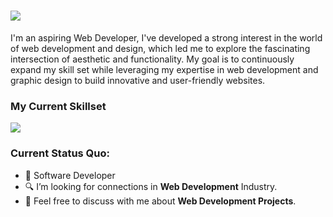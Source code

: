 <h1><img src="https://readme-typing-svg.herokuapp.com?color#ffffff&lines=HI!+I'M+ARIEL;A+Web+Developer;" /></h1> 
<p>I'm an aspiring Web Developer, I've developed a strong interest in the world of web development and design, which led me to explore the fascinating intersection of aesthetic and functionality. My goal is to continuously expand my skill set while leveraging my expertise in web development and graphic design to build innovative and user-friendly websites.</p>

### My Current Skillset
<img src="https://skillicons.dev/icons?i=html,css,js,react,git,github,photoshop,figma,vscode&theme=dark&perline=10" />

### Current Status Quo:
- 💼 Software Developer
- 🔍 I’m looking for connections in <strong>Web Development</strong> Industry.
- 💬 Feel free to discuss with me about <strong>Web Development Projects</strong>.

